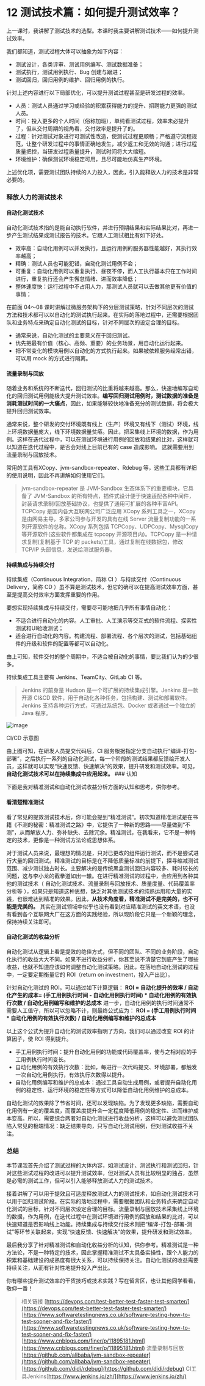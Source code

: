 # 12 测试技术篇：如何提升测试效率？

上一课时，我讲解了测试技术的选型。本课时我主要讲解测试技术——如何提升测试效率。

我们都知道，测试过程大体可以抽象为如下内容：

- 测试设计，各类评审、测试用例编写、测试数据准备；
- 测试执行，测试用例执行、Bug 创建与跟进；
- 测试回归，回归用例的维护、回归用例的执行。

针对上述内容进行以下局部优化，可以提升测试过程甚至是研发过程的效率。

- 人员：测试人员通过学习或经验的积累获得能力的提升、招聘能力更强的测试人员。
- 时间：投入更多的个人时间（俗称加班），单纯看测试过程，效率未必提升了，但从交付周期的视角看，交付效率是提升了的。
- 过程：针对测试对象进行可测试性改造，使测试过程更顺畅；严格遵守流程规范，让整个研发过程中的事情正确地发生，减少返工和无效的沟通；进行过程质量把控，当研发过程质量提升，测试时间将大大缩短。
- 环境维护：确保测试环境稳定可用，且尽可能地仿真生产环境。

上述优化项，需要测试团队持续的人力投入，因此，引入能释放人力的技术是非常必要的。

### 释放人力的测试技术

#### 自动化测试技术

自动化测试技术指的是能自动执行软件，并进行预期结果和实际结果比对，再进一步产生测试结果或测试报告的技术。它跟人工测试相比有如下好处。

- 效率高：自动化用例可以并发执行，且运行用例的服务器性能越好，其执行效率越高；
- 精确：测试人员也可能犯错，自动化测试用例不会；
- 可重复：自动化用例可以重复执行、昼夜不停，而人工执行基本只在工作时间进行，重复执行还会产生懈怠情绪、进而效率降低；
- 整体速度快：运行过程中不占用人力，那测试人员就可以去做其他更有价值的事情；

在前面 04～08 课时讲解过微服务架构下的分层测试策略，针对不同层次的测试方法和技术都可以以自动化的测试执行起来。在实际的落地过程中，还需要根据团队和业务特点来确定自动化测试的目标，针对不同层次的设定合理的目标。

- 通常来说，自动化测试的主要意义在于回归测试。
- 优先把最有价值（核心、高频、重要）的业务场景，用自动化运行起来。
- 把不常变化的模块用例以自动化的方式执行起来。如果被依赖服务经常出错，可以用 mock 的方式进行隔离。

#### 流量录制与回放

随着业务和系统的不断迭代，回归测试的比重将越来越高。那么，快速地编写自动化的回归测试用例能极大提升测试效率。**编写回归测试用例时，测试数据的准备是消耗测试时间的一大痛点**，因此，如果能够较快地准备充分的测试数据，将会极大提升回归测试效率。

通常来说，整个研发的交付环境既有线上（生产）环境又有线下（测试）环境，线上环境数据量庞大，线下环境数据量贫瘠。因此，把采集线上环境的数据，作为用例。这样在迭代过程中，可以在测试环境进行用例的回放和结果的比对，这样就可以知道在迭代过程中，是否会对线上目前已有的 case 造成影响。 这就需要用到流量录制与回放技术。

常用的工具有XCopy、jvm-sandbox-repeater、Rdebug 等，这些工具都有详细的使用说明，因此不再讲解如何使用它们。

> jvm-sandbox-repeater 是 JVM-Sandbox 生态体系下的重要模块，它具备了 JVM-Sandbox 的所有特点，插件式设计便于快速适配各种中间件，封装请求录制/回放基础协议，也提供了通用可扩展的各种丰富API。 TCPCopy 是国内各大互联网公司广泛应用 XCopy 系列工具之一，XCopy 是由网易主导，多家公司参与开发的具有在线 Server 流量复制功能的一系列开源软件的总称。XCopy 系列包括 TCPCopy、UDPCopy、MysqlCopy 等开源软件(这些软件都集成在 tcpcopy 开源项目内)。TCPCopy 是一种请求复制(复制基于 TCP 的 packets)工具，通过复制在线数据包，修改TCP/IP 头部信息，发送给测试服务器。

#### 持续集成与持续交付

持续集成（Continuous Integration，简称 CI ）与持续交付（Continuous Delivery，简称 CD ）虽不算是测试技术，但它的确可以在提高测试效率方面，甚至是提高交付效率方面发挥重要的作用。

要想实现持续集成与持续交付，需要尽可能地把几乎所有事情自动化：

- 不适合进行自动化的内容。人工审批、人工演示等交互式的软件流程、探索性测试和UI验收测试；
- 适合进行自动化的内容。构建流程、部署流程、各个层次的测试，包括基础组件的升级和软件的配置等都可以自动化。

由上可知，软件交付的整个周期中，不适合被自动化的事情，要比我们认为的少很多。

持续集成工具主要有 Jenkins、TeamCity、GitLab CI 等。

> Jenkins 的前身是 Hudson 是一个可扩展的持续集成引擎。Jenkins 是一款开源 CI&CD 软件，用于自动化各种任务，包括构建、测试和部署软件。Jenkins 支持各种运行方式，可通过系统包、Docker 或者通过一个独立的 Java 程序。

![image](assets/CgqCHl9EwKKAZnW6AAWgEd90r1M546.png)

CI/CD 示意图

由上图可知，在研发人员提交代码后，CI 服务根据指定分支自动执行“编译-打包-部署”，之后执行一系列的自动化测试，每一个阶段的测试结果都反馈给开发人员，这样就可以实现“快速反馈、快速解决”的效果，提升研发和测试效率。可见，**自动化测试技术可以在持续集成中应用起来。** ### 认知

下面是我对精准测试和自动化测试收益分析方面的认知和思考，供你参考。

#### 看清楚精准测试

看了常见的提效测试技术后，你可能会提到“精准测试”。初次知道精准测试是在书籍《不测的秘密：精准测试之路》中，它提供了一种新的思路——尽量做到“不测”，从而解放人力、弥补缺失、去除冗余。精准测试，在我看来，它不是一种特定的技术，更像是一种测试方法论或思想体系。

对于测试人员来说，最理想的情况是，只对已更改的组件运行测试，而不是尝试进行大量的回归测试。精准测试的目标是在不降低质量标准的前提下，探寻缩减测试范围、减少测试独占时长。主要解决的是传统黑盒测试回归内容较多、耗时较长的问题，这与李小龙的截拳道如出一辙。在进行精准测试的过程中，会应用到各种其他的测试技术（ 自动化测试技术、流量录制与回放技术、质量度量、代码覆盖率分析等 ），如果只是知道这种思想，缺乏对其他测试技术的纯熟运用和大量的实践，也很难达到精准的效果。因此，**从技术角度看，精准测试不是完美的，也不可能是完美的。** 其实在测试领域中似乎也没有看到对应精准测试的英文术语，也没有看到各个互联网大厂在这方面的实践经验，所以现阶段它只是一个新颖的理念，保持持续关注即可。

#### 自动化测试的收益分析

自动化测试从逻辑上看是提效的绝佳方式，但不同的团队、不同的业务阶段，自动化执行的收益大大不同。如果不进行收益分析，你甚至说不清楚它到底产生了哪些收益，也就不知道应该如何调整自动化测试策略。因此，在落地自动化测试的过程中，一定要定期衡量它的 ROI（return on investment，投入产出比）。

针对自动化测试的 ROI，可以通过如下计算逻辑： **ROI = 自动化提升的效率 / 自动化产生的成本= (手工用例执行时间 - 自动化用例执行时间) * 自动化用例的有效执行次数 / 自动化用例编写和维护的总成本** 进一步，自动化用例的执行时间通常不需要人工值守，所以可以忽略不计，则最终公式应为： **ROI = (手工用例执行时间 * 自动化用例的有效执行次数) / 自动化用例编写和维护的总成本**

以上这个公式为提升自动化的测试效率指明了方向，我们可以通过改变 ROI 的计算因子，使 ROI 得到提升。

- 手工用例执行时间：提升自动化用例的功能或代码覆盖率，使与之相对应的手工用例执行时间变长。
- 自动化用例的有效执行次数：比如，每进行一次代码提交、环境部署，都触发一次自动化用例执行，有效执行次数得以提升。
- 自动化用例编写和维护的总成本：通过工具自动生成用例，或者提升自动化用例的稳定性、运行环境的稳定性等方式可以降低自动化用例维护的总成本。

自动化测试的效果除了节省时间，还可以发现缺陷。为了发现更多缺陷，需要自动化用例有一定的覆盖度，而覆盖度提升会一定程度降低用例的稳定性、进而维护成本变高。所以，需要综合两者对自动化测试进行收益分析，这样可以避免测试团队陷入常见的极端情况：缺乏结果导向，只写自动化测试用例，但对测试收益不关注。

### 总结

本节课我首先介绍了测试过程的大体内容，如测试设计、测试执行和测试回归，针对这些测试过程的改进可以提升测试效率，但对测试人员有比较明显的独占，虽然是必需的测试工作，但可以引入能够释放测试人力的测试技术。

接着讲解了可以用于提效且可适度释放测试人力的测试技术，如自动化测试技术可以用于回归测试阶段。在实际的落地过程中，需要根据团队和业务特点来确定自动化测试的目标，针对不同层次设定合理的目标。流量录制与回放技术采集线上环境的数据，作为用例，在迭代过程中在测试环境进行用例的回放和结果的比对，可以快速知道是否影响线上功能。持续集成与持续交付技术则把“编译-打包-部署-测试”等环节关联起来，实现“快速反馈、快速解决”的效果，提升研发和测试效率。

最后我分享了针对精准测试和自动化收益分析的认知，供你参考。精准测试是一种方法论，不是一种特定的技术，因此掌握精准测试不太具备实操性，跟个人能力的积累和基础建设的成熟度有很大关系，可以持续保持关注。自动化测试的收益需要持续关注，从而有针对性地提升投入产出比。

你有哪些提升测试效率的干货技巧或技术实践？写在留言区，也让其他同学看看，敬仰一番！

> 相关链接 [https://devops.com/test-better-test-faster-test-smarter/](https://devops.com/test-better-test-faster-test-smarter/) [https://www.softwaretestingnews.co.uk/software-testing-how-to-test-sooner-and-fix-faster/](https://www.softwaretestingnews.co.uk/software-testing-how-to-test-sooner-and-fix-faster/) [https://www.cnblogs.com/finer/p/11895181.html](https://www.cnblogs.com/finer/p/11895181.html) 流量录制与回放[https://github.com/alibaba/jvm-sandbox-repeater](https://github.com/alibaba/jvm-sandbox-repeater) [https://github.com/didi/rdebug](https://github.com/didi/rdebug) CI工具Jenkins[https://www.jenkins.io/zh/](https://www.jenkins.io/zh/)
